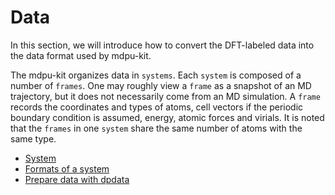 # Data

In this section, we will introduce how to convert the DFT-labeled data into the data format used by mdpu-kit.

The mdpu-kit organizes data in `systems`. Each `system` is composed of a number of `frames`. One may roughly view a `frame` as a snapshot of an MD trajectory, but it does not necessarily come from an MD simulation. A `frame` records the coordinates and types of atoms, cell vectors if the periodic boundary condition is assumed, energy, atomic forces and virials. It is noted that the `frames` in one `system` share the same number of atoms with the same type.

- [System](system.md)
- [Formats of a system](data-conv.md)
- [Prepare data with dpdata](dpdata.md)
